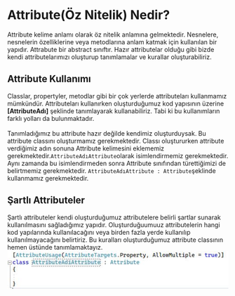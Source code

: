 # Attribute(Öz Nitelik) Nedir?
Attribute kelime anlamı olarak öz nitelik anlamına gelmektedir. Nesnelere, nesnelerin özelliklerine veya metodlarına anlam katmak için kullanılan bir yapıdır. Attrabute bir abstract sınıftır. Hazır attributelar olduğu gibi bizde kendi attributelarımızı oluşturup tanımlamalar ve kurallar oluşturabiliriz.

## Attribute Kullanımı
Classlar, propertyler, metodlar gibi bir çok yerlerde attributeları kullanmamız mümkündür. Attributeları kullanırken oluşturduğumuz kod yapısının üzerine **[AttributeAdı]** şeklinde tanımlayarak kullanabiliriz. Tabi ki bu kullanımların farklı yolları da bulunmaktadır.
<br><br>
Tanımladığımız bu attribute hazır değilde kendimiz oluşturduysak. Bu attribute classını oluşturmamız gerekmektedir. Classı oluştururken attribute verdiğimiz adın sonuna Attribute kelimesini eklememiz gerekmektedir.`AttributeAdıAttribute`olarak isimlendirmemiz gerekmektedir. Aynı zamanda bu isimlendirmeden sonra Attribute sınıfından türettiğimizi de belirtmemiz gerekmektedir. `AttributeAdıAttribute : Attribute`şeklinde kullanmamız gerekmektedir.
<br>
## Şartlı Attributeler
Şartlı attributeler kendi oluşturduğumuz attributelere belirli şartlar sunarak kullanılmasını sağladığımız yapıdır. Oluşturduğuumuuz attributelerin hangi kod yapılarında kullanılacağını veya birden fazla yerde kullanılıp kullanılmayacağını belirtiriz. Bu kuralları oluşturduğumuz attribute classının hemen üstünde tanımlamaktayız.
<br>
![banner resmi](https://github.com/sonmezhakan/Attributes/blob/main/%C5%9Eartl%C4%B1%20Attribute.JPG)
